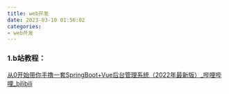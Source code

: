 ```yaml
---
title: web开发
date: 2023-03-10 01:56:02
categories:
- web开发
---
```




### 1.b站教程：

[从0开始带你手撸一套SpringBoot+Vue后台管理系统（2022年最新版）_哔哩哔哩_bilibili](https://www.bilibili.com/video/BV1U44y1W77D/?spm_id_from=333.337.search-card.all.click&vd_source=b71ddcbe3fe48732014fa85cfbf11f3c)




